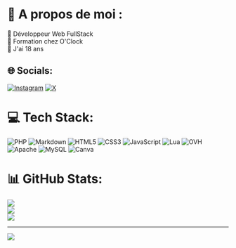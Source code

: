 # 💫 A propos de moi :
🔭 Développeur Web FullStack<br>👯 Formation chez O'Clock<br>💬 J'ai 18 ans <br>


## 🌐 Socials:
[![Instagram](https://img.shields.io/badge/Instagram-%23E4405F.svg?logo=Instagram&logoColor=white)](https://instagram.com/https://www.instagram.com/douxzy75/?hl=fr) [![X](https://img.shields.io/badge/X-black.svg?logo=X&logoColor=white)](https://x.com/https://twitter.com/Romain84792819) 

# 💻 Tech Stack:
![PHP](https://img.shields.io/badge/php-%23777BB4.svg?style=flat&logo=php&logoColor=white) ![Markdown](https://img.shields.io/badge/markdown-%23000000.svg?style=flat&logo=markdown&logoColor=white) ![HTML5](https://img.shields.io/badge/html5-%23E34F26.svg?style=flat&logo=html5&logoColor=white) ![CSS3](https://img.shields.io/badge/css3-%231572B6.svg?style=flat&logo=css3&logoColor=white) ![JavaScript](https://img.shields.io/badge/javascript-%23323330.svg?style=flat&logo=javascript&logoColor=%23F7DF1E) ![Lua](https://img.shields.io/badge/lua-%232C2D72.svg?style=flat&logo=lua&logoColor=white) ![OVH](https://img.shields.io/badge/ovh-%23123F6D.svg?style=flat&logo=ovh&logoColor=#123F6D) ![Apache](https://img.shields.io/badge/apache-%23D42029.svg?style=flat&logo=apache&logoColor=white) ![MySQL](https://img.shields.io/badge/mysql-%2300000f.svg?style=flat&logo=mysql&logoColor=white) ![Canva](https://img.shields.io/badge/Canva-%2300C4CC.svg?style=flat&logo=Canva&logoColor=white)
# 📊 GitHub Stats:
![](https://github-readme-stats.vercel.app/api?username=Douxzy&theme=dark&hide_border=false&include_all_commits=true&count_private=true)<br/>
![](https://github-readme-streak-stats.herokuapp.com/?user=Douxzy&theme=dark&hide_border=false)<br/>
![](https://github-readme-stats.vercel.app/api/top-langs/?username=Douxzy&theme=dark&hide_border=false&include_all_commits=true&count_private=true&layout=compact)

---
[![](https://visitcount.itsvg.in/api?id=Douxzy&icon=3&color=1)](https://visitcount.itsvg.in)

<!-- Proudly created with GPRM ( https://gprm.itsvg.in ) -->
